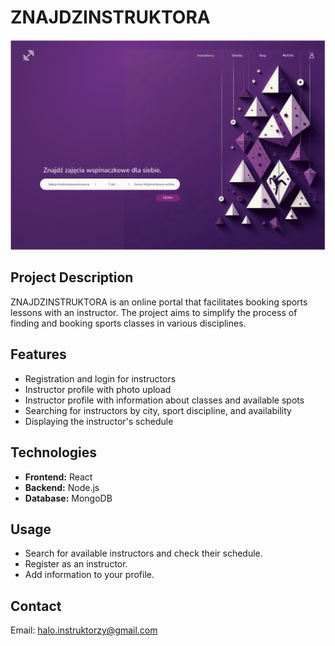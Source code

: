 # ZNAJDZINSTRUKTORA

![ZNAJDZINSTRUKTORA](./public/images/readme.png)

## Project Description
ZNAJDZINSTRUKTORA is an online portal that facilitates booking sports lessons with an instructor. The project aims to simplify the process of finding and booking sports classes in various disciplines.

## Features
- Registration and login for instructors
- Instructor profile with photo upload
- Instructor profile with information about classes and available spots
- Searching for instructors by city, sport discipline, and availability
- Displaying the instructor's schedule

## Technologies
- **Frontend:** React
- **Backend:** Node.js
- **Database:** MongoDB

## Usage
- Search for available instructors and check their schedule.
- Register as an instructor.
- Add information to your profile.

## Contact
Email: halo.instruktorzy@gmail.com

